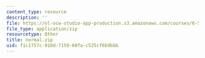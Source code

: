 ```yaml
---
content_type: resource
description: ''
file: https://ol-ocw-studio-app-production.s3.amazonaws.com/courses/6-542j-laboratory-on-the-physiology-acoustics-and-perception-of-speech-fall-2005/f1c1757c910d715960fac525cf6b9bbb_normal.zip
file_type: application/zip
resourcetype: Other
title: normal.zip
uid: f1c1757c-910d-7159-60fa-c525cf6b9bbb
---
```

